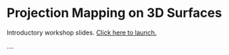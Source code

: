 Projection Mapping on 3D Surfaces
=================================

Introductory workshop slides. [Click here to launch.](...)

....
